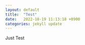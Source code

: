```yaml
---
layout: default
title:  "Test"
date:   2022-10-19 11:13:18 +0900
categories: jekyll update
---
```


Just Test
